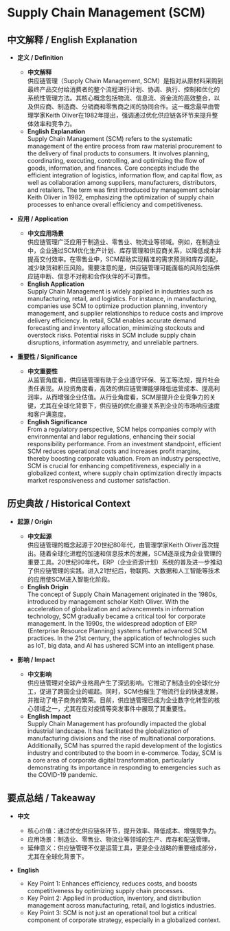 # Supply Chain Management (SCM)

## 中文解释 / English Explanation

* **定义 / Definition**  
  - **中文解释**  
    供应链管理（Supply Chain Management, SCM）是指对从原材料采购到最终产品交付给消费者的整个流程进行计划、协调、执行、控制和优化的系统性管理方法。其核心概念包括物流、信息流、资金流的高效整合，以及供应商、制造商、分销商和零售商之间的协同合作。这一概念最早由管理学家Keith Oliver在1982年提出，强调通过优化供应链各环节来提升整体效率和竞争力。  
  - **English Explanation**  
    Supply Chain Management (SCM) refers to the systematic management of the entire process from raw material procurement to the delivery of final products to consumers. It involves planning, coordinating, executing, controlling, and optimizing the flow of goods, information, and finances. Core concepts include the efficient integration of logistics, information flow, and capital flow, as well as collaboration among suppliers, manufacturers, distributors, and retailers. The term was first introduced by management scholar Keith Oliver in 1982, emphasizing the optimization of supply chain processes to enhance overall efficiency and competitiveness.

* **应用 / Application**  
  - **中文应用场景**  
    供应链管理广泛应用于制造业、零售业、物流业等领域。例如，在制造业中，企业通过SCM优化生产计划、库存管理和供应商关系，以降低成本并提高交付效率。在零售业中，SCM帮助实现精准的需求预测和库存调配，减少缺货和积压风险。需要注意的是，供应链管理可能面临的风险包括供应链中断、信息不对称和合作伙伴的不可靠性。  
  - **English Application**  
    Supply Chain Management is widely applied in industries such as manufacturing, retail, and logistics. For instance, in manufacturing, companies use SCM to optimize production planning, inventory management, and supplier relationships to reduce costs and improve delivery efficiency. In retail, SCM enables accurate demand forecasting and inventory allocation, minimizing stockouts and overstock risks. Potential risks in SCM include supply chain disruptions, information asymmetry, and unreliable partners.

* **重要性 / Significance**  
  - **中文重要性**  
    从监管角度看，供应链管理有助于企业遵守环保、劳工等法规，提升社会责任表现。从投资角度看，高效的供应链管理能够降低运营成本、提高利润率，从而增强企业估值。从行业角度看，SCM是提升企业竞争力的关键，尤其在全球化背景下，供应链的优化直接关系到企业的市场响应速度和客户满意度。  
  - **English Significance**  
    From a regulatory perspective, SCM helps companies comply with environmental and labor regulations, enhancing their social responsibility performance. From an investment standpoint, efficient SCM reduces operational costs and increases profit margins, thereby boosting corporate valuation. From an industry perspective, SCM is crucial for enhancing competitiveness, especially in a globalized context, where supply chain optimization directly impacts market responsiveness and customer satisfaction.

## 历史典故 / Historical Context

* **起源 / Origin**  
  - **中文起源**  
    供应链管理的概念起源于20世纪80年代，由管理学家Keith Oliver首次提出。随着全球化进程的加速和信息技术的发展，SCM逐渐成为企业管理的重要工具。20世纪90年代，ERP（企业资源计划）系统的普及进一步推动了供应链管理的实践。进入21世纪后，物联网、大数据和人工智能等技术的应用使SCM进入智能化阶段。  
  - **English Origin**  
    The concept of Supply Chain Management originated in the 1980s, introduced by management scholar Keith Oliver. With the acceleration of globalization and advancements in information technology, SCM gradually became a critical tool for corporate management. In the 1990s, the widespread adoption of ERP (Enterprise Resource Planning) systems further advanced SCM practices. In the 21st century, the application of technologies such as IoT, big data, and AI has ushered SCM into an intelligent phase.

* **影响 / Impact**  
  - **中文影响**  
    供应链管理对全球产业格局产生了深远影响。它推动了制造业的全球化分工，促进了跨国企业的崛起。同时，SCM也催生了物流行业的快速发展，并推动了电子商务的繁荣。目前，供应链管理已成为企业数字化转型的核心领域之一，尤其在应对疫情等突发事件中展现了其重要性。  
  - **English Impact**  
    Supply Chain Management has profoundly impacted the global industrial landscape. It has facilitated the globalization of manufacturing divisions and the rise of multinational corporations. Additionally, SCM has spurred the rapid development of the logistics industry and contributed to the boom in e-commerce. Today, SCM is a core area of corporate digital transformation, particularly demonstrating its importance in responding to emergencies such as the COVID-19 pandemic.

## 要点总结 / Takeaway

* **中文**  
  - 核心价值：通过优化供应链各环节，提升效率、降低成本、增强竞争力。  
  - 应用场景：制造业、零售业、物流业等领域的生产、库存和配送管理。  
  - 延伸意义：供应链管理不仅是运营工具，更是企业战略的重要组成部分，尤其在全球化背景下。  

* **English**  
  - Key Point 1: Enhances efficiency, reduces costs, and boosts competitiveness by optimizing supply chain processes.  
  - Key Point 2: Applied in production, inventory, and distribution management across manufacturing, retail, and logistics industries.  
  - Key Point 3: SCM is not just an operational tool but a critical component of corporate strategy, especially in a globalized context.